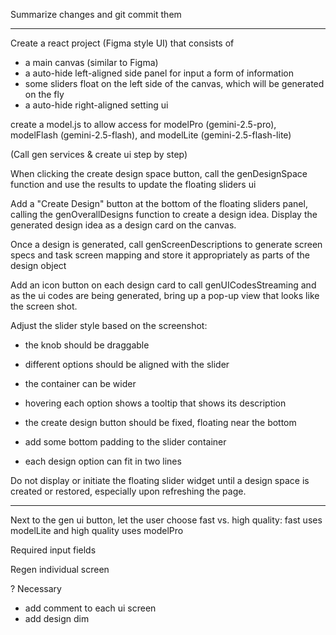 
Summarize changes and git commit them

-----

Create a react project (Figma style UI) that consists of
- a main canvas (similar to Figma) 
- a auto-hide left-aligned side panel for input a form of information
- some sliders float on the left side of the canvas, which will be generated on the fly
- a auto-hide right-aligned setting ui

create a model.js to allow access for modelPro (gemini-2.5-pro), modelFlash (gemini-2.5-flash), and modelLite (gemini-2.5-flash-lite)

(Call gen services & create ui step by step)

When clicking the create design space button, call the genDesignSpace function and use the results to update the floating sliders ui

Add a "Create Design" button at the bottom of the floating sliders panel, calling the genOverallDesigns function to create a design idea. Display the generated design idea as a design card on the canvas.

Once a design is generated, call genScreenDescriptions to generate screen specs and task screen mapping and store it appropriately as parts of the design object


Add an icon button on each design card to call genUICodesStreaming and as the ui codes are being generated, bring up a pop-up view that looks like the screen shot.


Adjust the slider style based on the screenshot:
- the knob should be draggable
- different options should be aligned with the slider
- the container can be wider
- hovering each option shows a tooltip that shows its description
- the create design button should be fixed, floating near the bottom

- add some bottom padding to the slider container
- each design option can fit in two lines


Do not display or initiate the floating slider widget until a design space is created or restored, especially upon refreshing the page. 

----

Next to the gen ui button, let the user choose fast vs. high quality: fast uses modelLite and high quality uses modelPro


Required input fields



Regen individual screen

? Necessary
- add comment to each ui screen
- add design dim

